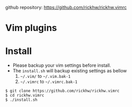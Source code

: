 


github repository: https://github.com/rickhw/rickhw.vimrc

# Vim plugins



# Install

* Please backup your vim settings before install.
* The `install.sh` will backup existing settings as bellow
    1. `~/.vim/` to `~/.vim.bak-1`
    2. `~/.vimrc` to `~/.vimrc.bak-1`


```
$ git clone https://github.com/rickhw/rickhw.vimrc
$ cd rickhw.vimrc
$ ./install.sh
```
